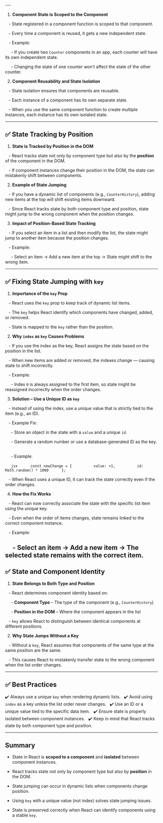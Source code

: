 
---  

1. **Component State is Scoped to the Component**  

   - State registered in a component function is scoped to that component.  

   - Every time a component is reused, it gets a new independent state.  

   - Example:  

     - If you create two `Counter` components in an app, each counter will have its own independent state.  

     - Changing the state of one counter won’t affect the state of the other counter.  

  

2. **Component Reusability and State Isolation**  

   - State isolation ensures that components are reusable.  

   - Each instance of a component has its own separate state.  

   - When you use the same component function to create multiple instances, each instance has its own isolated state.  

---

## ✅ **State Tracking by Position**  

1. **State is Tracked by Position in the DOM**  

   - React tracks state not only by component type but also by the **position** of the component in the DOM.  

   - If component instances change their position in the DOM, the state can mistakenly shift between components.  
  

2. **Example of State Jumping**  

   - If you have a dynamic list of components (e.g., `CounterHistory`), adding new items at the top will shift existing items downward.  

   - Since React tracks state by both component type and position, state might jump to the wrong component when the position changes.  

  
3. **Impact of Position-Based State Tracking**  

   - If you select an item in a list and then modify the list, the state might jump to another item because the position changes.  

   - Example:  

     - Select an item → Add a new item at the top → State might shift to the wrong item.    

---

## ✅ **Fixing State Jumping with `key`**  

1. **Importance of the `key` Prop**  

   - React uses the `key` prop to keep track of dynamic list items.  

   - The `key` helps React identify which components have changed, added, or removed.  

   - State is mapped to the `key` rather than the position.  

  
2. **Why `index` as `key` Causes Problems**  

   - If you use the index as the key, React assigns the state based on the position in the list.  

   - When new items are added or removed, the indexes change — causing state to shift incorrectly.  

   - Example:  

     - Index `0` is always assigned to the first item, so state might be reassigned incorrectly when the order changes.  

  
3. **Solution – Use a Unique ID as `key`**  

   - Instead of using the index, use a unique value that is strictly tied to the item (e.g., an ID).  

   - Example Fix:  

     - Store an object in the state with a `value` and a unique `id`.  

     - Generate a random number or use a database-generated ID as the key.  

     - Example:

     ```jsx
     const newChange = {
         value: +1,
         id: Math.random() * 1000
     };
     ```

   - When React uses a unique ID, it can track the state correctly even if the order changes.  

  

4. **How the Fix Works**  

   - React can now correctly associate the state with the specific list item using the unique key.  

   - Even when the order of items changes, state remains linked to the correct component instance.  

   - Example:  

     - Select an item → Add a new item → The selected state remains with the correct item.  
---

## ✅ **State and Component Identity**  

1. **State Belongs to Both Type and Position**  

   - React determines component identity based on:  

     - **Component Type** – The type of the component (e.g., `CounterHistory`)  

     - **Position in the DOM** – Where the component appears in the list  

   - `key` allows React to distinguish between identical components at different positions.  

  

2. **Why State Jumps Without a Key**  

   - Without a `key`, React assumes that components of the same type at the same position are the same.  

   - This causes React to mistakenly transfer state to the wrong component when the list order changes.  

---

## ✅ **Best Practices**  

✔️ Always use a unique `key` when rendering dynamic lists.  
✔️ Avoid using `index` as a key unless the list order never changes.  
✔️ Use an ID or a unique value tied to the specific data item.  
✔️ Ensure state is properly isolated between component instances.  
✔️ Keep in mind that React tracks state by both component type and position.  
  

---

## **Summary**  

- State in React is **scoped to a component** and **isolated** between component instances.  

- React tracks state not only by component type but also by **position** in the DOM.  

- State jumping can occur in dynamic lists when components change position.  

- Using `key` with a unique value (not index) solves state jumping issues.  

- State is preserved correctly when React can identify components using a stable `key`.
